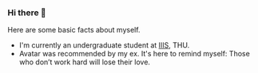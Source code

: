 ### Hi there 👋
Here are some basic facts about myself.

- I'm currently an undergraduate student at [IIIS](https://iiis.tsinghua.edu.cn/en/), THU.
- Avatar was recommended by my ex. It's here to remind myself: Those who don’t work hard will lose their love.

<!--
**yaoxingcheng/yaoxingcheng** is a ✨ _special_ ✨ repository because its `README.md` (this file) appears on your GitHub profile.
>
